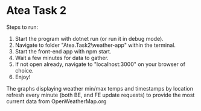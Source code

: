 # Atea Task 2

Steps to run:

1) Start the program with dotnet run (or run it in debug mode).
2) Navigate to folder "Atea.Task2\weather-app" within the terminal.
3) Start the front-end app with npm start.
4) Wait a few minutes for data to gather.
5) If not open already, navigate to "localhost:3000" on your browser of choice.
6) Enjoy!

 The graphs displaying weather min/max temps and timestamps by location refresh every minute (both BE, and FE update requests) to provide the most current data from OpenWeatherMap.org
